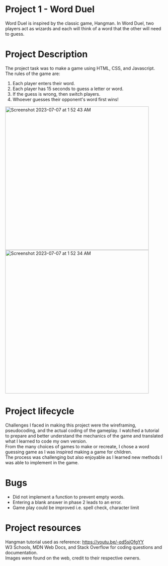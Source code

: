 # Project 1 - Word Duel
Word Duel is inspired by the classic game, Hangman.
In Word Duel, two players act as wizards and each will think of a word that the other will need to guess.
# Project Description
The project task was to make a game using HTML, CSS, and Javascript.  
The rules of the game are:
1. Each player enters their word.
2. Each player has 15 seconds to guess a letter or word.
3. If the guess is wrong, then switch players.
4. Whoever guesses their opponent's word first wins!
<img width="456" alt="Screenshot 2023-07-07 at 1 52 43 AM" src="https://github.com/Bakuchiol/WordGuess/assets/117557313/ee8a910b-69ea-47e4-8f01-c4f5e220485f">
<img width="456" alt="Screenshot 2023-07-07 at 1 52 34 AM" src="https://github.com/Bakuchiol/WordGuess/assets/117557313/6b3875b3-4ac3-4626-948d-f9233db64363">

# Project lifecycle
Challenges I faced in making this project were the wireframing, pseudocoding, and the actual coding of the gameplay. I watched a tutorial to prepare and better understand the mechanics of the game and translated what I learned to code my own version.  
From the many choices of games to make or recreate, I chose a word guessing game as I was inspired making a game for children.  
The process was challenging but also enjoyable as I learned new methods I was able to implement in the game.

# Bugs
- Did not implement a function to prevent empty words.
- Entering a blank answer in phase 2 leads to an error.
- Game play could be improved i.e. spell check, character limit

# Project resources
Hangman tutorial used as reference: https://youtu.be/-qd5sjOfgYY  
W3 Schools, MDN Web Docs, and Stack Overflow for coding questions and documentation.  
Images were found on the web, credit to their respective owners.
